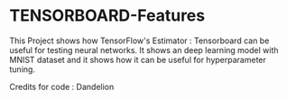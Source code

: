 # TENSORBOARD-Features

This Project shows how TensorFlow's Estimator : Tensorboard can be useful for testing neural networks. It shows an deep learning model with MNIST dataset and it shows how it can be useful for hyperparameter tuning.

Credits for code : Dandelion
